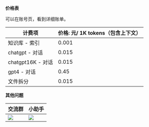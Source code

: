 **价格表**

可以在账号页，看到详细账单。

| 计费项 | 价格: 元/ 1K tokens（包含上下文）|
| --- | --- |
| 知识库 - 索引 | 0.001 |
| chatgpt - 对话 | 0.015 |
| chatgpt16K - 对话 | 0.015 |
| gpt4 - 对话 | 0.45 |
| 文件拆分 | 0.015 |

**其他问题**

| 交流群 | 小助手 |
| ----------------------- | -------------------- |
| ![](https://) | ![](https://) |
